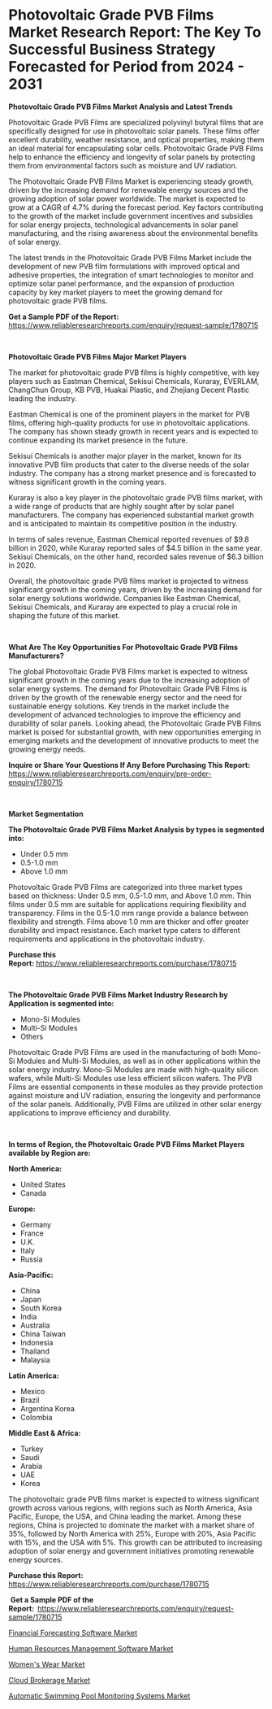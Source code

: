 <p><h1>Photovoltaic Grade PVB Films Market Research Report: The Key To Successful Business Strategy Forecasted for Period from 2024 - 2031</h1></p><p><strong>Photovoltaic Grade PVB Films Market Analysis and Latest Trends</strong></p>
<p><p>Photovoltaic Grade PVB Films are specialized polyvinyl butyral films that are specifically designed for use in photovoltaic solar panels. These films offer excellent durability, weather resistance, and optical properties, making them an ideal material for encapsulating solar cells. Photovoltaic Grade PVB Films help to enhance the efficiency and longevity of solar panels by protecting them from environmental factors such as moisture and UV radiation.</p><p>The Photovoltaic Grade PVB Films Market is experiencing steady growth, driven by the increasing demand for renewable energy sources and the growing adoption of solar power worldwide. The market is expected to grow at a CAGR of 4.7% during the forecast period. Key factors contributing to the growth of the market include government incentives and subsidies for solar energy projects, technological advancements in solar panel manufacturing, and the rising awareness about the environmental benefits of solar energy.</p><p>The latest trends in the Photovoltaic Grade PVB Films Market include the development of new PVB film formulations with improved optical and adhesive properties, the integration of smart technologies to monitor and optimize solar panel performance, and the expansion of production capacity by key market players to meet the growing demand for photovoltaic grade PVB films.</p></p>
<p><strong>Get a Sample PDF of the Report:&nbsp;</strong> <a href="https://www.reliableresearchreports.com/enquiry/request-sample/1780715">https://www.reliableresearchreports.com/enquiry/request-sample/1780715</a></p>
<p>&nbsp;</p>
<p><strong>Photovoltaic Grade PVB Films Major Market Players</strong></p>
<p><p>The market for photovoltaic grade PVB films is highly competitive, with key players such as Eastman Chemical, Sekisui Chemicals, Kuraray, EVERLAM, ChangChun Group, KB PVB, Huakai Plastic, and Zhejiang Decent Plastic leading the industry. </p><p>Eastman Chemical is one of the prominent players in the market for PVB films, offering high-quality products for use in photovoltaic applications. The company has shown steady growth in recent years and is expected to continue expanding its market presence in the future. </p><p>Sekisui Chemicals is another major player in the market, known for its innovative PVB film products that cater to the diverse needs of the solar industry. The company has a strong market presence and is forecasted to witness significant growth in the coming years.</p><p>Kuraray is also a key player in the photovoltaic grade PVB films market, with a wide range of products that are highly sought after by solar panel manufacturers. The company has experienced substantial market growth and is anticipated to maintain its competitive position in the industry.</p><p>In terms of sales revenue, Eastman Chemical reported revenues of $9.8 billion in 2020, while Kuraray reported sales of $4.5 billion in the same year. Sekisui Chemicals, on the other hand, recorded sales revenue of $6.3 billion in 2020.</p><p>Overall, the photovoltaic grade PVB films market is projected to witness significant growth in the coming years, driven by the increasing demand for solar energy solutions worldwide. Companies like Eastman Chemical, Sekisui Chemicals, and Kuraray are expected to play a crucial role in shaping the future of this market.</p></p>
<p>&nbsp;</p>
<p><strong>What Are The Key Opportunities For Photovoltaic Grade PVB Films Manufacturers?</strong></p>
<p><p>The global Photovoltaic Grade PVB Films market is expected to witness significant growth in the coming years due to the increasing adoption of solar energy systems. The demand for Photovoltaic Grade PVB Films is driven by the growth of the renewable energy sector and the need for sustainable energy solutions. Key trends in the market include the development of advanced technologies to improve the efficiency and durability of solar panels. Looking ahead, the Photovoltaic Grade PVB Films market is poised for substantial growth, with new opportunities emerging in emerging markets and the development of innovative products to meet the growing energy needs.</p></p>
<p><strong>Inquire or Share Your Questions If Any Before Purchasing This Report:</strong> <a href="https://www.reliableresearchreports.com/enquiry/pre-order-enquiry/1780715">https://www.reliableresearchreports.com/enquiry/pre-order-enquiry/1780715</a></p>
<p>&nbsp;</p>
<p><strong>Market Segmentation</strong></p>
<p><strong>The Photovoltaic Grade PVB Films Market Analysis by types is segmented into:</strong></p>
<p><ul><li>Under 0.5 mm</li><li>0.5-1.0 mm</li><li>Above 1.0 mm</li></ul></p>
<p><p>Photovoltaic Grade PVB Films are categorized into three market types based on thickness: Under 0.5 mm, 0.5-1.0 mm, and Above 1.0 mm. Thin films under 0.5 mm are suitable for applications requiring flexibility and transparency. Films in the 0.5-1.0 mm range provide a balance between flexibility and strength. Films above 1.0 mm are thicker and offer greater durability and impact resistance. Each market type caters to different requirements and applications in the photovoltaic industry.</p></p>
<p><strong>Purchase this Report:&nbsp;</strong><a href="https://www.reliableresearchreports.com/purchase/1780715">https://www.reliableresearchreports.com/purchase/1780715</a></p>
<p>&nbsp;</p>
<p><strong>The Photovoltaic Grade PVB Films Market Industry Research by Application is segmented into:</strong></p>
<p><ul><li>Mono-Si Modules</li><li>Multi-Si Modules</li><li>Others</li></ul></p>
<p><p>Photovoltaic Grade PVB Films are used in the manufacturing of both Mono-Si Modules and Multi-Si Modules, as well as in other applications within the solar energy industry. Mono-Si Modules are made with high-quality silicon wafers, while Multi-Si Modules use less efficient silicon wafers. The PVB Films are essential components in these modules as they provide protection against moisture and UV radiation, ensuring the longevity and performance of the solar panels. Additionally, PVB Films are utilized in other solar energy applications to improve efficiency and durability.</p></p>
<p>&nbsp;</p>
<p><strong>In terms of Region, the Photovoltaic Grade PVB Films Market Players available by Region are:</strong></p>
<p>
    <p> <strong> North America: </strong>
        <ul>
            <li>United States</li>
            <li>Canada</li>
        </ul>
        </p> 
    <p> <strong> Europe: </strong>
        <ul>
            <li>Germany</li>
            <li>France</li>
            <li>U.K.</li>
            <li>Italy</li>
            <li>Russia</li>
        </ul>
        </p> 
    <p> <strong> Asia-Pacific: </strong>
        <ul>
            <li>China</li>
            <li>Japan</li>
            <li>South Korea</li>
            <li>India</li>
            <li>Australia</li>
            <li>China Taiwan</li>
            <li>Indonesia</li>
            <li>Thailand</li>
            <li>Malaysia</li>
        </ul>
        </p> 
    <p> <strong> Latin America: </strong>
        <ul>
            <li>Mexico</li>
            <li>Brazil</li>
            <li>Argentina Korea</li>
            <li>Colombia</li>
        </ul>
        </p> 
    <p> <strong> Middle East & Africa: </strong>
        <ul>
            <li>Turkey</li>
            <li>Saudi</li>
            <li>Arabia</li>
            <li>UAE</li>
            <li>Korea</li>
        </ul>
    </p>
    </p>
<p><p>The photovoltaic grade PVB films market is expected to witness significant growth across various regions, with regions such as North America, Asia Pacific, Europe, the USA, and China leading the market. Among these regions, China is projected to dominate the market with a market share of 35%, followed by North America with 25%, Europe with 20%, Asia Pacific with 15%, and the USA with 5%. This growth can be attributed to increasing adoption of solar energy and government initiatives promoting renewable energy sources.</p></p>
<p><strong>Purchase this Report: </strong><a href="https://www.reliableresearchreports.com/purchase/1780715">https://www.reliableresearchreports.com/purchase/1780715</a></p>
<p>&nbsp;<strong>Get a Sample PDF of the Report:&nbsp;&nbsp;</strong><a href="https://www.reliableresearchreports.com/enquiry/request-sample/1780715">https://www.reliableresearchreports.com/enquiry/request-sample/1780715</a></p>
<p><strong></strong></p>
<p><p><a href="https://medium.com/@henryprice766/financial-forecasting-software-market-outlook-industry-overview-and-forecast-2024-to-2031-a9adf598f475">Financial Forecasting Software Market</a></p><p><a href="https://medium.com/@henryprice766/human-resources-management-software-market-comprehensive-assessment-by-type-application-and-0964c2537fc1">Human Resources Management Software Market</a></p><p><a href="https://medium.com/@williefields7566/womens-wear-market-size-market-outlook-and-market-forecast-2024-to-2031-f8f00a8939e1">Women's Wear Market</a></p><p><a href="https://medium.com/@aleenstokes34346/cloud-brokerage-market-trends-forecast-and-competitive-analysis-to-2031-975ce83b7bab">Cloud Brokerage Market</a></p><p><a href="https://medium.com/@williefields7566/automatic-swimming-pool-monitoring-systems-market-comprehensive-assessment-by-type-application-11fd0b459387">Automatic Swimming Pool Monitoring Systems Market</a></p></p>